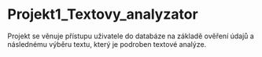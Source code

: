 # Projekt1_Textovy_analyzator
Projekt se věnuje přístupu uživatele do databáze na základě ověření údajů a následnému výběru textu, který je podroben textové analýze.
